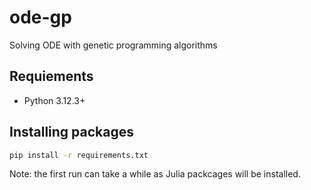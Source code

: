 # ode-gp

Solving ODE with genetic programming algorithms

## Requiements

- Python 3.12.3+

## Installing packages

```bash
pip install -r requirements.txt
```

Note: the first run can take a while as Julia packcages will be installed.
